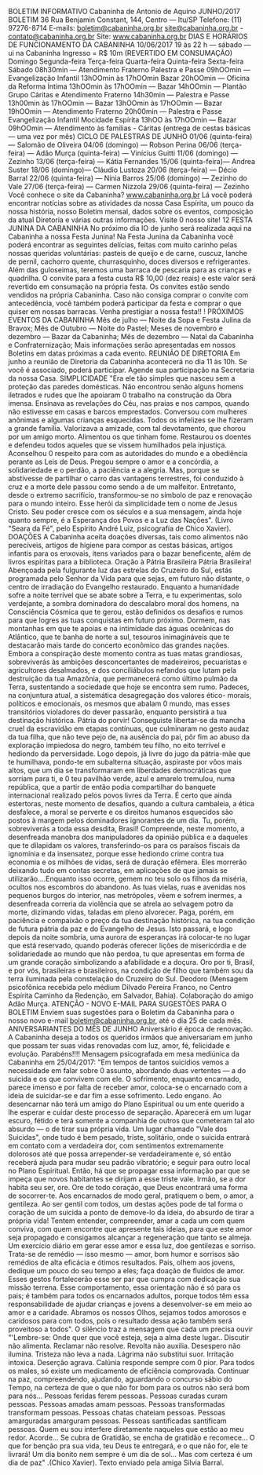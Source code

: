 BOLETIM INFORMATIVO 
Cabaninha de Antonio de Aquino 
JUNHO/2017 
BOLETIM 36 
Rua Benjamin Constant, 144, Centro — Itu/SP 
Telefone: (11) 97276-8714 
E-mails: boletim@cabaninha.org.br 
site@cabaninha.org.br - contato@cabaninha.org.br 
Site: www.cabaninha.org.br 
DIAS E HORÁRIOS DE FUNCIONAMENTO DA CABANINHA 
10/06/2017 
19 às 22 h 
— sábado — 
ui na Cabaninha 
Ingresso = R$ 10m 
(REVERTIDO EM CONSUMAÇÃO) 
Domingo 
Segunda-feira 
Terça-feira 
Quarta-feira 
Quinta-feira 
Sexta-feira 
Sábado 
08h30min — Atendimento Fraterno 
Palestra e Passe 
09hOOmin — Evangelização Infantil 
13hOOmin às 17hOOmin Bazar 
20hOOmin — Oficina da Reforma Íntima 
13hOOmin às 17hOOmin — Bazar 
14hOOmin — Plantão Grupo Cáritas 
e Atendimento Fraterno 
14h30min — Palestra e Passe 
13h00min às 17hOOmin — Bazar 
13hOOmin às 17hOOmin — Bazar 
19hOOmin — Atendimento Fraterno 
20h00min — Palestra e Passe 
Evangelização Infantil 
Mocidade Espírita 
13hOO às 17hOOmin — Bazar 
09hOOmin — Atendimento às famílias - Cáritas 
(entrega de cestas básicas — uma vez por mês) 
CICLO DE PALESTRAS DE JUNHO 
01/06 (quinta-feira) — Salomão de Oliveira 
04/06 (domingo) — Robson Perina 
06/06 (terça-feira) — Adão Murça 
(quinta-feira) — Vinícius Guitti 
11/06 (domingo) — Zezinho 
13/06 (terça-feira) — Kátia Fernandes 
15/06 (quinta-feira)— Andrea Suster 
18/06 (domingo)— Cláudio Lustoza 
20/06 (terça-feira) — Décio Barral 
22/06 (quinta-feira) — Nínia Barros 
25/06 (domingo) — Zezinho do Vale 
27/06 (terça-feira) — Carmen Nizzola 
29/06 (quinta-feira) — Zezinho 
Você conhece o site da Cabaninha? www.cabaninha.org.br 
Lá você poderá encontrar notícias sobre as atividades da nossa 
Casa Espírita, um pouco da nossa história, nosso Boletim mensal, 
dados sobre os eventos, composição da atual Diretoria e várias 
outras informações. Visite 0 nosso site! 
12 FESTA JUNINA DA CABANINHA 
No próximo dia IO de junho será realizada aqui na Cabaninha a nossa 
Festa Junina! 
Na Festa Junina da Cabaninha você poderá encontrar as seguintes 
delícias, feitas com muito carinho pelas nossas queridas voluntárias: 
pasteis de queijo e de carne, cuscuz, lanche de pernil, cachorro quente, 
churrasquinho, doces diversos e refrigerantes. Além das guloseimas, 
teremos uma barraca de pescaria para as crianças e quadrilha. 
O convite para a festa custa R$ 10,00 (dez reais) e este valor será 
revertido em consumação na própria festa. Os convites estão sendo 
vendidos na própria Cabaninha. 
Caso não consiga comprar o convite com antecedência, você também 
poderá participar da festa e comprar o que quiser em nossas barracas. 
Venha prestigiar a nossa festa!! ! 
PRÓXIMOS EVENTOS DA CABANINHA 
Mês de julho — Noite da Sopa e Festa Julina da Bravox; 
Mês de Outubro — Noite do Pastel; 
Meses de novembro e dezembro — Bazar da Cabaninha; 
Mês de dezembro — Natal da Cabaninha e Confraternização; 
Mais informações serão apresentadas em nossos Boletins em datas 
próximas a cada evento. 
REUNIÃO DE DIRETORIA Em junho a reunião de Diretoria da 
Cabaninha acontecerá no dia 11 às 10h. Se você é associado, poderá 
participar. Agende sua participação na Secretaria da nossa Casa. 
SIMPLICIDADE 
"Era ele tão simples que nasceu sem a proteção das paredes 
domésticas. Não encontrou senão alguns homens iletrados e rudes que 
lhe apoiaram 0 trabalho na construção da Obra imensa. Ensinava as 
revelações do Céu, nas praias e nos campos, quando não estivesse em 
casas e barcos emprestados. Conversou com mulheres anônimas e 
algumas crianças esquecidas. Todos os infelizes se lhe fizeram a grande 
família. Valorizava a amizade, com tal devotamento, que chorou por 
um amigo morto. Alimentou os que tinham fome. 
Restaurou os doentes e defendeu todos aqueles que se vissem 
humilhados pela injustiça. Aconselhou 0 respeito para com as 
autoridades do mundo e a obediência perante as Leis de Deus. Pregou 
sempre o amor e a concórdia, a solidariedade e o perdão, a paciência e 
a alegria. Mas, porque se abstivesse de partilhar o carro das vantagens 
terrestres, foi conduzido à cruz e a morte dele passou como sendo a de 
um malfeitor. Entretanto, desde o extremo sacrifício, transformou-se 
no símbolo de paz e renovação para o mundo inteiro. Esse herói da 
simplicidade tem o nome de Jesus Cristo. Seu poder cresce com os 
séculos e a sua mensagem, ainda hoje quanto sempre, é a Esperança 
dos Povos e a Luz das Nações". (Livro "Seara da Fé", pelo Espírito 
André Luiz, psicografia de Chico Xavier). 
DOAÇÕES 
A Cabaninha aceita doações diversas, tais como alimentos não 
perecíveis, artigos de higiene para compor as cestas básicas, artigos 
infantis para os enxovais, itens variados para o bazar beneficente, além 
de livros espíritas para a biblioteca. 
Oração à Pátria Brasileira 
Pátria Brasileira! 
Abençoada pela fulgurante luz das estrelas do Cruzeiro do Sul, 
estás programada pelo Senhor da Vida para que sejas, em futuro 
não distante, o centro de irradiação do Evangelho restaurado. 
Enquanto a humanidade sofre a noite terrível que se abate sobre 
a Terra, e tu experimentas, solo verdejante, a sombra dominadora 
do descalabro moral dos homens, na Consciência Cósmica que te 
gerou, estão definidos os desafios e rumos para que logres as tuas 
conquistas em futuro próximo. Dormem, nas montanhas em que 
te apoias e na intimidade das águas oceânicas do Atlântico, que te 
banha de norte a sul, tesouros inimagináveis que te destacarão 
mais tarde do concerto econômico das grandes nações. Embora a 
conspiração deste momento contra as tuas matas grandiosas, 
sobreviverás às ambições desconcertantes de madeireiros, 
pecuaristas e agricultores desalmados, e dos conciliábulos 
nefandos que lutam pela destruição da tua Amazônia, que 
permanecerá como último pulmão da Terra, sustentando a 
sociedade que hoje se encontra sem rumo. Padeces, na 
conjuntura atual, a sistemática desagregação dos valores ético- 
morais, políticos e emocionais, os mesmos que abalam 0 mundo, 
mas esses transitórios violadores do dever passarão, enquanto 
persistirá a tua destinação histórica. Pátria do porvir! Conseguiste 
libertar-se da mancha cruel da escravidão em etapas contínuas, 
que culminaram no gesto audaz da tua filha, que não teve pejo 
de, na ausência do pai, pôr fim ao abuso da exploração impiedosa 
do negro, também teu filho, no eito terrível e hediondo da 
perversidade. Logo depois, já livre do jugo da pátria-mãe que te 
humilhava, pondo-te em subalterna situação, aspiraste por vôos 
mais altos, que um dia se transformaram em liberdades 
democráticas que sorriam para ti, e 0 teu pavilhão verde, azul e 
amarelo tremulou, numa república, que a partir de então podia 
compartilhar do banquete internacional realizado pelos povos 
livres da Terra. É certo que ainda estertoras, neste momento de 
desafios, quando a cultura cambaleia, a ética desfalece, a moral 
se perverte e os direitos humanos esquecidos são postos à 
margem pelos dominadores ignorantes de um dia. Tu, porém, 
sobreviverás a toda essa desdita, Brasil! Compreende, neste 
momento, a desenfreada manobra dos manipuladores da opinião 
pública e a daqueles que te dilapidam os valores, transferindo-os 
para os paraísos fiscais da ignomínia e da insensatez, porque esse 
hediondo crime contra tua economia e os milhões de vidas, será 
de duração efêmera. Eles morrerão deixando tudo em contas 
secretas, em aplicações de que jamais se utilizarão....Enquanto 
isso ocorre, gemem no teu solo os filhos da miséria, ocultos nos 
escombros do abandono. As tuas vielas, ruas e avenidas nos 
pequenos burgos do interior, nas metrópoles, vêem e sofrem 
inermes, a desenfreada correria da violência que se atrela ao 
selvagem potro da morte, dizimando vidas, taladas em pleno 
alvorecer. Paga, porém, em paciência e compaixão o preço da tua 
destinação histórica, na tua condição de futura pátria da paz e do 
Evangelho de Jesus. Isto passará, e logo depois da noite sombria, 
uma aurora de esperanças irá colocar-te no lugar que está 
reservado, quando poderás oferecer lições de misericórdia e de 
solidariedade ao mundo que não perdoa, tu que apresentas em 
forma de um grande coração simbolizando a afabilidade e a 
doçura. Oro por ti, Brasil, e por vós, brasileiras e brasileiros, na 
condição de filho que também sou da terra iluminada pela 
constelação do Cruzeiro do Sul. 
Deodoro 
(Mensagem psicofônica recebida pelo médium Dilvado Pereira 
Franco, no Centro Espírita Caminho da Redenção, em Salvador, 
Bahia). Colaboração do amigo Adão Murça. 
ATENÇÃO - NOVO E-MAIL PARA SUGESTÕES PARA O BOLETIM 
Enviem suas sugestões para o Boletim da Cabaninha para o nosso 
novo e-mail boletim@cabaninha.org.br, até o dia 25 de cada mês. 
ANIVERSARIANTES DO MÊS DE JUNHO 
Aniversário é época de renovação. A Cabaninha deseja a todos os 
queridos irmãos que aniversariam em junho que possam ter suas vidas 
renovadas com luz, amor, fé, felicidade e evolução. Parabéns!!!! 
Mensagem psicografada em mesa mediúnica da Cabaninha em 
25/04/2017: 
"Em tempos de tantos suicídios vemos a necessidade em falar sobre 0 
assunto, abordando duas vertentes — a do suicida e os que convivem 
com ele. O sofrimento, enquanto encarnado, parece imenso e por falta 
de receber amor, coloca-se o encarnado com a ideia de suicidar-se e 
dar fim a esse sofrimento. Ledo engano. Ao desencarnar não terá um 
amigo do Plano Espiritual ou um ente querido a lhe esperar e cuidar 
deste processo de separação. Aparecerá em um lugar escuro, fétido e 
terá somente a companhia de outros que cometeram tal ato absurdo — 
o de tirar sua própria vida. Um lugar chamado "Vale dos Suicidas", 
onde tudo é bem pesado, triste, solitário, onde o suicida entrará em 
contato com a verdadeira dor, com sentimentos extremamente 
dolorosos até que possa arrepender-se verdadeiramente e, só então 
receberá ajuda para mudar seu padrão vibratório; e seguir para outro 
local no Plano Espiritual. Então, há que se propagar essa informação 
par que se impeça que novos habitantes se dirijam a esse triste vale. 
Irmão, se a dor habita seu ser, ore. Ore de todo coração, que Deus 
encontrará uma forma de socorrer-te. Aos encarnados de modo geral, 
pratiquem o bem, o amor, a gentileza. Ao ser gentil com todos, um 
destas ações pode de tal forma o coração de um suicida a ponto 
de demove-lo da ideia, do absurdo de tirar a própria vida! Tentem 
entender, compreender, amar a cada um com quem conviva, com 
quem encontre que apresente tais ideias, para que este amor seja 
propagado e consigamos alcançar a regeneração que tanto se almeja. 
Um exercício diário em gerar esse amor e essa luz, doe gentilezas e 
sorriso. Trata-se de remédio — isso mesmo — amor, bom humor e 
sorrisos são remédios de alta eficácia e ótimos resultados. Pais, olhem 
aos jovens, dedique um pouco do seu tempo a eles; faça doação de 
fluidos de amor. Esses gestos fortalecerão esse ser par que cumpra 
com dedicação sua missão terrena. Esse comportamento, essa 
orientação não é só para os pais; é também para todos os encarnados 
adultos, porque todos têm essa responsabilidade de ajudar crianças e 
jovens a desenvolver-se em meio ao amor e a caridade. 
Abramos os nossos Olhos, sejamos todos amorosos e caridosos para 
com todos, pois o resultado dessa ação também será proveitoso a 
todos". 
O silêncio traz a mensagem que cada um precisa ouvir 
"'Lembre-se: 
Onde quer que você esteja, seja a alma deste lugar.. 
Discutir não alimenta. Reclamar não resolve. Revolta não auxilia. 
Desespero não ilumina. Tristeza não leva a nada. Lágrima não substitui 
suor. Irritação intoxica. Deserção agrava. Calúnia responde sempre 
com 0 pior. Para todos os males, só existe um medicamento de 
eficiência comprovada. Continuar na paz, compreendendo, ajudando, 
aguardando o concurso sábio do Tempo, na certeza de que o que não 
for bom para os outros não será bom para nós... 
Pessoas feridas ferem pessoas. 
Pessoas curadas curam pessoas. 
Pessoas amadas amam pessoas. 
Pessoas transformadas transformam pessoas. 
Pessoas chatas chateiam pessoas. 
Pessoas amarguradas amarguram pessoas. 
Pessoas santificadas santificam pessoas. 
Quem eu sou interfere diretamente naqueles que estão ao meu redor. 
Acorde... 
Se cubra de Gratidão, se encha de gratidão e recomece... O que for 
benção pra sua vida, teu Deus te entregará, e o que não for, ele te 
livrará! 
Um dia bonito nem sempre é um dia de sol... 
Mas com certeza é um dia de paz" .(Chico Xavier). 
Texto enviado pela amiga Silvia Barral. 
